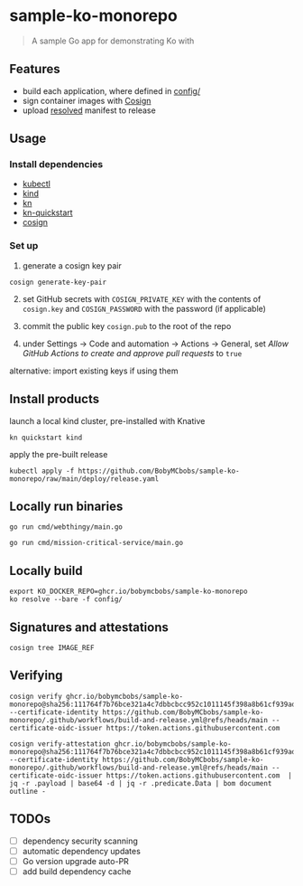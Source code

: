 # sample-ko-monorepo

> A sample Go app for demonstrating Ko with

## Features

- build each application, where defined in [config/](./config)
- sign container images with [Cosign](https://docs.sigstore.dev/cosign/overview/)
- upload [resolved](https://ko.build/reference/ko_resolve/) manifest to release

## Usage

### Install dependencies

- [kubectl](https://kubectl.sigs.k8s.io/installation/kubectl/)
- [kind](https://kind.sigs.k8s.io)
- [kn](https://knative.dev/docs/client/install-kn/)
- [kn-quickstart](https://knative.dev/docs/getting-started/quickstart-install/)
- [cosign](https://docs.sigstore.dev/cosign/installation/)

### Set up

1. generate a cosign key pair
```shell
cosign generate-key-pair
```

2. set GitHub secrets with `COSIGN_PRIVATE_KEY` with the contents of `cosign.key` and `COSIGN_PASSWORD` with the password (if applicable)

3. commit the public key `cosign.pub` to the root of the repo

4. under Settings -> Code and automation -> Actions -> General, set _Allow GitHub Actions to create and approve pull requests_ to `true`

alternative: import existing keys if using them

## Install products

launch a local kind cluster, pre-installed with Knative
```shell
kn quickstart kind
```

apply the pre-built release
```shell
kubectl apply -f https://github.com/BobyMCbobs/sample-ko-monorepo/raw/main/deploy/release.yaml
```

## Locally run binaries

```shell
go run cmd/webthingy/main.go
```

```shell
go run cmd/mission-critical-service/main.go
```

## Locally build

```shell
export KO_DOCKER_REPO=ghcr.io/bobymcbobs/sample-ko-monorepo
ko resolve --bare -f config/
```

## Signatures and attestations

```shell
cosign tree IMAGE_REF
```


## Verifying

```shell
cosign verify ghcr.io/bobymcbobs/sample-ko-monorepo@sha256:111764f7b76bce321a4c7dbbcbcc952c1011145f398a8b61cf939ad4620bdc62 --certificate-identity https://github.com/BobyMCbobs/sample-ko-monorepo/.github/workflows/build-and-release.yml@refs/heads/main --certificate-oidc-issuer https://token.actions.githubusercontent.com
```


```shell
cosign verify-attestation ghcr.io/bobymcbobs/sample-ko-monorepo@sha256:111764f7b76bce321a4c7dbbcbcc952c1011145f398a8b61cf939ad4620bdc62 --certificate-identity https://github.com/BobyMCbobs/sample-ko-monorepo/.github/workflows/build-and-release.yml@refs/heads/main --certificate-oidc-issuer https://token.actions.githubusercontent.com  | jq -r .payload | base64 -d | jq -r .predicate.Data | bom document outline -
```

## TODOs

- [ ] dependency security scanning
- [ ] automatic dependency updates
- [ ] Go version upgrade auto-PR
- [ ] add build dependency cache
